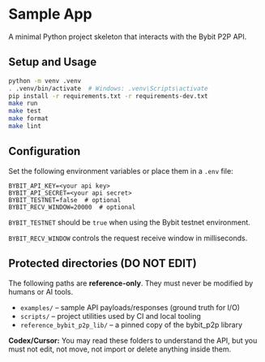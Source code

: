 # Sample App

A minimal Python project skeleton that interacts with the Bybit P2P API.

## Setup and Usage

```bash
python -m venv .venv
. .venv/bin/activate  # Windows: .venv\Scripts\activate
pip install -r requirements.txt -r requirements-dev.txt
make run
make test
make format
make lint
```

## Configuration

Set the following environment variables or place them in a `.env` file:

```
BYBIT_API_KEY=<your api key>
BYBIT_API_SECRET=<your api secret>
BYBIT_TESTNET=false  # optional
BYBIT_RECV_WINDOW=20000  # optional
```

`BYBIT_TESTNET` should be `true` when using the Bybit testnet environment.

`BYBIT_RECV_WINDOW` controls the request receive window in milliseconds.

## Protected directories (DO NOT EDIT)

The following paths are **reference-only**. They must never be modified by humans or AI tools.

- `examples/` – sample API payloads/responses (ground truth for I/O)
- `scripts/` – project utilities used by CI and local tooling
- `reference_bybit_p2p_lib/` – a pinned copy of the bybit_p2p library

**Codex/Cursor:** You may read these folders to understand the API, but you must not edit, not move, not import or delete anything inside them.
